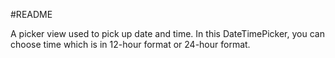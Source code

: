 #README

A picker view used to pick up date and time. In this DateTimePicker, you can choose time which is in 12-hour format or 24-hour format.


